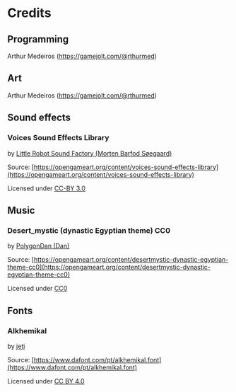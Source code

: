 # Credits

## Programming

Arthur Medeiros (https://gamejolt.com/@rthurmed)

## Art

Arthur Medeiros (https://gamejolt.com/@rthurmed)

## Sound effects

### Voices Sound Effects Library

by [Little Robot Sound Factory (Morten Barfod Søegaard)](https://opengameart.org/users/little-robot-sound-factory)

Source: [https://opengameart.org/content/voices-sound-effects-library](https://opengameart.org/content/voices-sound-effects-library)

Licensed under [CC-BY 3.0](https://creativecommons.org/licenses/by/3.0/)

## Music

### Desert_mystic (dynastic Egyptian theme) CC0

by [PolygonDan (Dan)](https://opengameart.org/users/polygondan)

Source: [https://opengameart.org/content/desertmystic-dynastic-egyptian-theme-cc0](https://opengameart.org/content/desertmystic-dynastic-egyptian-theme-cc0)

Licensed under [CC0](https://creativecommons.org/publicdomain/zero/1.0/)

## Fonts

### Alkhemikal

by [jeti](https://fontenddev.com/)

Source: [https://www.dafont.com/pt/alkhemikal.font](https://www.dafont.com/pt/alkhemikal.font)

Licensed under [CC BY 4.0](https://creativecommons.org/licenses/by/4.0/)